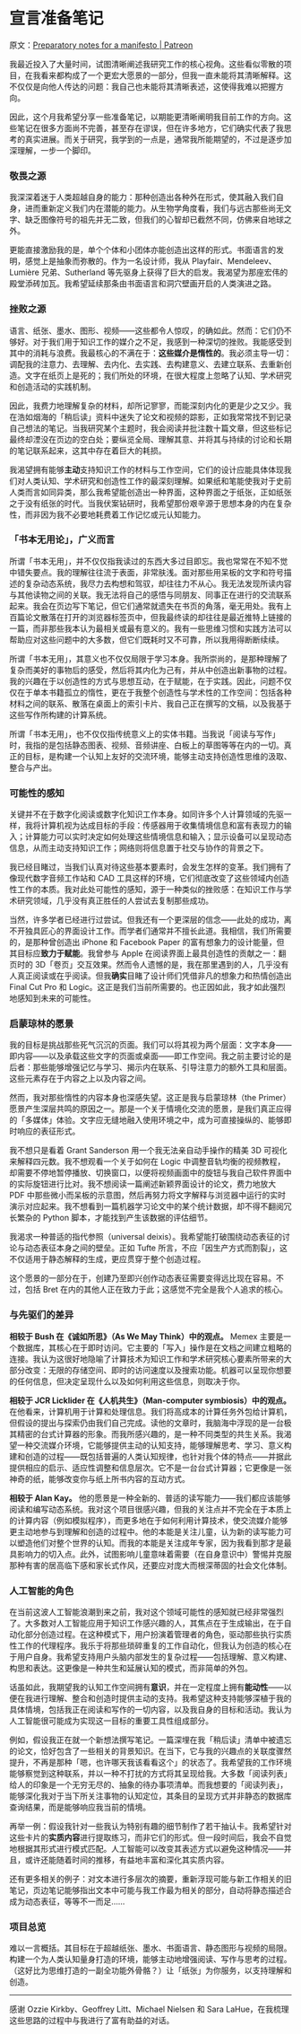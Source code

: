 # 宣言准备笔记

原文：[Preparatory notes for a manifesto | Patreon](https://www.patreon.com/posts/preparatory-for-130320045)

我最近投入了大量时间，试图清晰阐述我研究工作的核心视角。这些看似零散的项目，在我看来都构成了一个更宏大愿景的一部分，但我一直未能将其清晰解释。这不仅仅是向他人传达的问题：我自己也未能将其清晰表述，这使得我难以把握方向。

因此，这个月我希望分享一些准备笔记，以期能更清晰阐明我目前工作的方向。这些笔记在很多方面尚不完善，甚至存在谬误，但在许多地方，它们确实代表了我思考的真实进展。而关于研究，我学到的一点是，通常我所能期望的，不过是逐步加深理解，一步一个脚印。

### **敬畏之源**

我深深着迷于人类超越自身的能力：那种创造出各种外在形式，使其融入我们自身，进而重新定义我们内在潜能的能力。从生物学角度看，我们与远古那些尚无文字、缺乏图像符号的祖先并无二致，但我们的心智却已截然不同，仿佛来自地球之外。

更能直接激励我的是，单个个体和小团体亦能创造出这样的形式。书面语言的发明，感觉上是抽象而弥散的。作为一名设计师，我从 Playfair、Mendeleev、Lumière 兄弟、Sutherland 等先驱身上获得了巨大的启发。我渴望为那座宏伟的殿堂添砖加瓦。我希望延续那条由书面语言和洞穴壁画开启的人类演进之路。

### **挫败之源**

语言、纸张、墨水、图形、视频——这些都令人惊叹，的确如此。然而：它们仍不够好。对于我们用于知识工作的媒介之不足，我感到一种深切的挫败。我能感受到其中的消耗与浪费。我最核心的不满在于：**这些媒介是惰性的**。我必须主导一切：调配我的注意力、去理解、去内化、去实践、去构建意义、去建立联系、去重新创造。文字在纸页上是死的；我们所处的环境，在很大程度上忽略了认知、学术研究和创造活动的实践机制。

因此，我费力地理解复杂的材料，却所记寥寥，而能深刻内化的更是少之又少。我在浩如烟海的「稍后读」资料中迷失了论文和视频的踪影，正如我常常找不到记录自己想法的笔记。当我研究某个主题时，我会阅读并批注数十篇文章，但这些标记最终却湮没在页边的空白处；要纵览全局、理解其意、并将其与持续的讨论和长期的笔记联系起来，这其中存在着巨大的耗损。

我渴望拥有能够**主动**支持知识工作的材料与工作空间，它们的设计应能具体体现我们对人类认知、学术研究和创造性工作的最深刻理解。如果纸和笔能使我对于史前人类而言如同异类，那么我希望能创造出一种界面，这种界面之于纸张，正如纸张之于没有纸张的时代。当我伏案钻研时，我希望那份艰辛源于思想本身的内在复杂性，而非因为我不必要地耗费着工作记忆或元认知能力。

### **「书本无用论」，广义而言**

所谓「书本无用」，并不仅仅指我读过的东西大多过目即忘。我也常常在不知不觉中错失要点。我的理解往往流于表面，非常肤浅。面对那些用呆板的文字和符号描述的复杂动态系统，我尽力去构想和驾驭，却往往力不从心。我无法发现所读内容与其他读物之间的关联。我无法将自己的感悟与同朋友、同事正在进行的交流联系起来。我会在页边写下笔记，但它们通常就遗失在书页的角落，毫无用处。我有上百篇论文散落在打开的浏览器标签页中，但我最终读的却往往是最近推特上链接的一篇，而非那些我本认为最相关或最有意义的。我有一些思维习惯和实践方法可以帮助应对这些问题中的大多数，但它们既耗时又不可靠，所以我用得断断续续。

所谓「书本无用」，其意义也不仅仅局限于学习本身。我所崇尚的，是那种理解了复杂而美好的事物后的感受，然后将其内化为己有，并从中创造出新事物的过程。我的兴趣在于以创造性的方式与思想互动，在于赋能，在于实践。因此，问题不仅仅在于单本书籍孤立的惰性，更在于我整个创造性与学术性的工作空间：包括各种材料之间的联系、散落在桌面上的索引卡片、我自己正在撰写的文稿，以及我基于这些写作所构建的计算系统。

所谓「书本无用」，也不仅仅指传统意义上的实体书籍。当我说「阅读与写作」时，我指的是包括静态图表、视频、音频讲座、白板上的草图等等在内的一切。真正的目标，是构建一个认知上友好的交流环境，能够主动支持创造性思维的汲取、整合与产出。

### **可能性的感知**

关键并不在于数字化阅读或数字化知识工作本身。如同许多个人计算领域的先驱一样，我将计算机视为达成目标的手段：传感器用于收集情境信息和富有表现力的输入；计算能力可以实时决定如何处理这些情境信息和输入；显示设备可以呈现动态信息，从而主动支持知识工作；网络则将信息置于社交与协作的背景之下。

我已经目睹过，当我们认真对待这些基本要素时，会发生怎样的变革。我们拥有了像现代数字音频工作站和 CAD 工具这样的环境，它们彻底改变了这些领域内创造性工作的本质。我对此处可能性的感知，源于一种类似的挫败感：在知识工作与学术研究领域，几乎没有真正胜任的人尝试去复制那些成功。

当然，许多学者已经进行过尝试。但我还有一个更深层的信念——此处的成功，离不开独具匠心的界面设计工作。而学者们通常并不擅长此道。我相信，我们所需要的，是那种曾创造出 iPhone 和 Facebook Paper 的富有想象力的设计能量，但其目标应**致力于赋能**。我曾参与 Apple 在阅读界面上最具创造性的贡献之一：翻页时的 3D「卷页」交互效果。然而令人遗憾的是，我在那里遇到的人，几乎没有人真正阅读或在乎阅读。但我**确实**目睹了设计师们凭借非凡的想象力和热情创造出 Final Cut Pro 和 Logic。这正是我们当前所需要的。也正因如此，我才如此强烈地感知到未来的可能性。

### **启蒙琼林的愿景**

我的目标是挑战那些死气沉沉的页面。我们可以将其视为两个层面：文字本身——即内容——以及承载这些文字的页面或桌面——即工作空间。我之前主要讨论的是后者：那些能够增强记忆与学习、揭示内在联系、引导注意力的额外工具和层面。这些元素存在于内容之上以及内容之间。

然而，我对那些惰性的内容本身也深感失望。这正是我与启蒙琼林（the Primer）愿景产生深层共鸣的原因之一。那是一个关于情境化交流的愿景，是我们真正应得的「多媒体」体验。文字应无缝地融入使用环境之中，成为可直接操纵的、能够即时响应的表征形式。

我不想只是看着 Grant Sanderson 用一个我无法亲自动手操作的精美 3D 可视化来解释四元数。我不想观看一个关于如何在 Logic 中调整音轨均衡的视频教程，却需要不停地暂停播放、切换窗口，以便将视频画面中的旋钮与我自己软件界面中的实际旋钮进行比对。我不想阅读一篇阐述新颖界面设计的论文，费力地放大 PDF 中那些微小而呆板的示意图，然后再努力将文字解释与浏览器中运行的实时演示对应起来。我不想看到一篇机器学习论文中的某个统计数据，却不得不翻阅冗长繁杂的 Python 脚本，才能找到产生该数据的评估细节。

我渴求一种普适的指代参照（universal deixis）。我希望能打破围绕动态表征的讨论与动态表征本身之间的壁垒。正如 Tufte 所言，不应「因生产方式而割裂」，这不仅适用于静态解释的生成，更应贯穿于整个创造过程。

这个愿景的一部分在于，创建乃至即兴创作动态表征需要变得远比现在容易。不过，包括 Bret 在内的其他人正在致力于此；这感觉不完全是我个人追求的核心。

### **与先驱们的差异**

**相较于 Bush 在《诚如所思》（As We May Think）中的观点。** Memex 主要是一个数据库，其核心在于即时访问。它主要的「写入」操作是在文档之间建立粗略的连接。我认为这很好地隐喻了计算技术为知识工作和学术研究核心要素所带来的大部分改变：无限的存储空间、即时的访问速度以及搜索功能。机器可以呈现你想要的任何信息，但决定呈现什么以及如何利用这些信息，则取决于你。

**相较于 JCR Licklider 在《人机共生》（Man-computer symbiosis）中的观点。** 在他看来，计算机用于计算和处理信息。我们将高成本的计算任务外包给计算机，但假设的提出与探索仍由我们自己完成。读他的文章时，我脑海中浮现的是一台极其精密的台式计算器的形象。而我所感兴趣的，是一种不同类型的共生关系。我渴望一种交流媒介环境，它能够提供主动的认知支持，能够理解思考、学习、意义构建和创造的过程——既包括普遍的人类认知规律，也针对我个体的特点——并据此提供相应的启示、适应性调整和信息层次。它不是一台台式计算器；它更像是一张神奇的纸，能够改变你与纸上所书内容的互动方式。

**相较于 Alan Kay。** 他的愿景是一种全新的、普适的读写能力——我们都应该能够阅读和编写动态系统。我对这个项目很感兴趣，但我的关注点并不完全在于本质上的计算内容（例如模拟程序），而更多地在于如何利用计算技术，使交流媒介能够更主动地参与到理解和创造的过程中。他的本能是关注儿童，认为新的读写能力可以塑造他们对整个世界的认知。而我的本能是关注成年专家，因为我看到那才是最具影响力的切入点。此外，试图影响儿童意味着需要（在自身意识中）警惕并克服那种有害的居高临下感和家长式作风，还要应对庞大而根深蒂固的社会文化体制。

### **人工智能的角色**

在当前这波人工智能浪潮到来之前，我对这个领域可能性的感知就已经非常强烈了。大多数对人工智能应用于知识工作感兴趣的人，其焦点在于生成输出，在于自动化部分创造过程。在这种模式下，用户扮演着管理者的角色，驱动那些执行实质性工作的代理程序。我乐于将那些琐碎重复的工作自动化，但我认为创造的核心在于用户自身。我希望支持用户头脑内部发生的复杂过程——包括理解、意义构建、构思和表达。这更像是一种共生和延展认知的模式，而非简单的外包。

话虽如此，我期望我的认知工作空间拥有**意识**，并在一定程度上拥有**能动性**——以便在我进行理解、整合和创造时提供主动的支持。我希望这种支持能够深植于我的具体情境，包括我正在阅读和写作的一切内容，以及我自身的目标和活动。我认为人工智能很可能成为实现这一目标的重要工具性组成部分。

例如，假设我正在就一个新想法撰写笔记。一篇深埋在我「稍后读」清单中被遗忘的论文，恰好包含了一些相关的背景知识。在当下，它与我的兴趣点的关联度骤然提升，不再是那种「嗯，也许哪天我该看看这个」的状态了。我希望我的工作环境能够察觉到这种联系，并以一种不打扰的方式将其呈现给我。大多数「阅读列表」给人的印象是一个无穷无尽的、抽象的待办事项清单。而我想要的「阅读列表」，能够深化我对于当下所关注事物的认知定位，其条目的呈现方式并非静态的数据库查询结果，而是能够响应我当前的情境。

再举一例：假设我针对一些我认为特别有趣的细节制作了若干抽认卡。我希望针对这些卡片的**实质内容**进行提取练习，而非它们的形式。但一段时间后，我会不自觉地根据其形式进行模式匹配。人工智能可以改变其表述方式以避免这种情况——并且，或许还能随着时间的推移，有益地丰富和深化其实质内容。

还有更多相关的例子：对文本进行多层次的摘要，重新浮现可能与新工作相关的旧笔记，页边笔记能够指出文本中可能与我工作最为相关的部分，自动将静态描述合成为动态表征，等等不一而足……

### **项目总览**

难以一言概括。其目标在于超越纸张、墨水、书面语言、静态图形与视频的局限。构建一个为人类认知量身打造的环境，能够主动地增强阅读、写作与思考的过程。（这好比为思维打造的一副全功能外骨骼？）让「纸张」为你服务，以支持理解和创造。

---

感谢 Ozzie Kirkby、Geoffrey Litt、Michael Nielsen 和 Sara LaHue，在我梳理这些思路的过程中与我进行了富有助益的对话。
